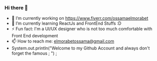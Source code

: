 ### Hi there 👋
- 🔭 I’m currently working on https://www.fiverr.com/ossamaelmorabet
- 🌱 I’m currently learning ReactJs and FrontEnd Stuffs :D 
- ⚡ Fun fact: I'm a UI/UX designer who is not too much comfortable with Front End development
- 📫 How to reach me: elmorabetossama@gmail.com
- System.out.println("Welcome to my Github Account and always don't forget the famous ; ") ; 
